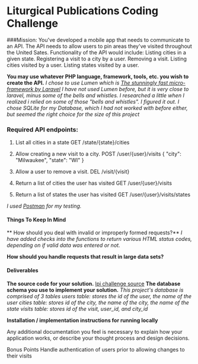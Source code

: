 # **Liturgical Publications Coding Challenge**
###Mission:
You've developed a mobile app that needs to communicate to an API. The API needs to allow users to pin areas they've visited throughout the United Sates. Functionality of the API would include:
 Listing cities in a given state.
 Registering a visit to a city by a user.
 Removing a visit.
 Listing cities visited by a user.
 Listing states visited by a user.


**You may use whatever PHP language, framework, tools, etc. you wish to create the API.**
_I chose to use Lumen which is [The stunningly fast micro-framework by Laravel](https://lumen.laravel.com)
I have not used Lumen before, but it is very close to laravel, minus some of the bells and whistles. I researched a little when I realized i
relied on some of those "bells and whistles". I figured it out.
I chose SQLite for my Database, which I had not worked with before either, but seemed the right choice for the size of this project_

### Required API endpoints:
1. List all cities in a state
       GET /state/{state}/cities
2. Allow creating a new visit to a city.
       POST /user/{user}/visits
{
  "city": "Milwaukee",
  "state": "WI"
}

3. Allow a user to remove a visit.
       DEL /visit/{visit}
4. Return a list of cities the user has visited
       GET /user/{user}/visits
5. Return a list of states the user has visited
       GET /user/{user}/visits/states

_I used [Postman](https://www.getpostman.com) for my testing._


#### Things To Keep In Mind
** How should you deal with invalid or improperly formed requests?**
 _I have added checks into the functions to return various HTML status codes, depending on if valid data was entered or not._


 **How should you handle requests that result in large data sets?**

#### Deliverables
 **The source code for your solution.**
 [lpi challenge source](https://github.com/webdeva4/lpi-challenge)
 **The database schema you use to implement your solution.**
 _This project's database is comprised of 3 tables
 users table: stores the id of the user, the name of the user
 cities table: stores id of the city, the name of the city, the name of the state
 visits table: stores id of the visit, user_id, and city_id_

 **Installation / implementation instructions for running locally**

 Any additional documentation you feel is necessary to explain how your application works, or describe your thought process and design decisions.

Bonus Points
 Handle authentication of users prior to allowing changes to their visits
